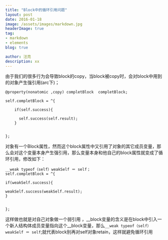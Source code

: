 ```yaml
---
title: "Block中的循环引用问题"
layout: post
date: 2016-01-18
image: /assets/images/markdown.jpg
headerImage: true
tag:
- markdown
- elements
blog: true

author: 汪亮
description: xx
---
```






由于我们的很多行为会导致block的copy，当block被copy时，会对block中用到的对象产生强引用(arc下)；

```
@property(nonatomic ,copy) completBlock  completBlock;

self.completBlock = ^{

    if(self.success){

      self.success(self.result);
    }


};
```

对象有一个Block属性，然而这个block属性中又引用了对象的其它成员变量，那么会对这个变量本身产生强引用，那么变量本身和他自己的block属性就变成了循环引用，修改如下：

```
__weak typeof（self）weakSelf ＝ self；
self.completBlock = ^{

if(weakSelf.success){

weakSelf.success(weakSelf.result);
}


};
```
这样做也就是对自己对象做一个弱引用 ，__block变量的含义是在block中引入一个新人结构体成员变量指向这个__block变量，那么`__weak typeof（self）weakSelf ＝ self`;就代表block别再对self对象retain，这样就避免循环引用

